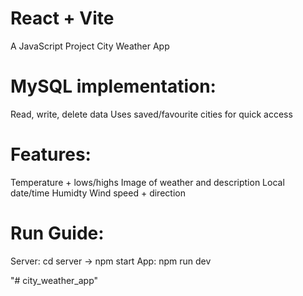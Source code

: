 # React + Vite
A JavaScript Project
City Weather App

# MySQL implementation:
Read, write, delete data
Uses saved/favourite cities for quick access

# Features:
Temperature + lows/highs
Image of weather and description
Local date/time
Humidty
Wind speed + direction

# Run Guide: 
Server: cd server -> npm start
App: npm run dev

"# city_weather_app" 
